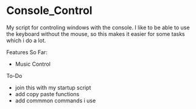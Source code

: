 # Console_Control
My script for controling windows with the console. I like to be able to use the keyboard without the mouse, so this makes it easier for some tasks which i do a lot.

Features So Far:
 - Music Control
 

To-Do
 - join this with my startup script
 - add copy paste functions
 - add commmon commands i use

